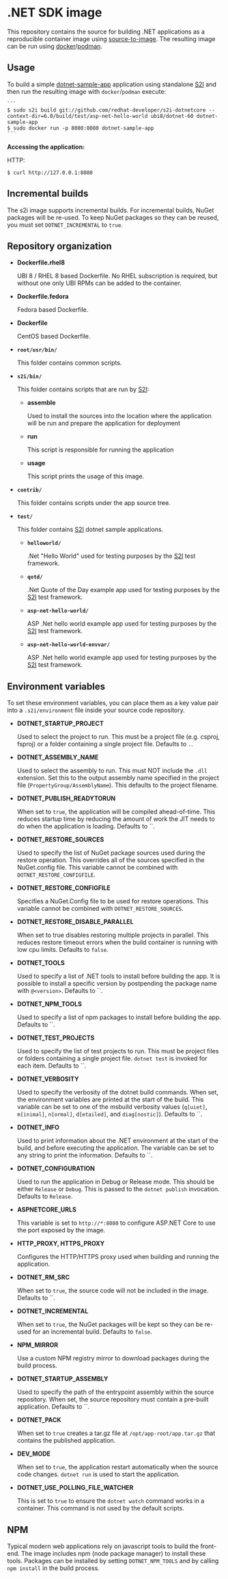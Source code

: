 .NET SDK image
=================

This repository contains the source for building .NET applications
as a reproducible container image using
[source-to-image](https://github.com/openshift/source-to-image).
The resulting image can be run using [docker](http://docker.io)/[podman](https://podman.io/).


Usage
---------------------
To build a simple [dotnet-sample-app](test/asp-net-hello-world) application
using standalone [S2I](https://github.com/openshift/source-to-image) and then run the
resulting image with `docker`/`podman` execute:

    ```
    $ sudo s2i build git://github.com/redhat-developer/s2i-dotnetcore --context-dir=6.0/build/test/asp-net-hello-world ubi8/dotnet-60 dotnet-sample-app
    $ sudo docker run -p 8080:8080 dotnet-sample-app
    ```

**Accessing the application:**

HTTP:

```
$ curl http://127.0.0.1:8080
```

Incremental builds
------------------

The s2i image supports incremental builds. For incremental builds, NuGet packages
will be re-used. To keep NuGet packages so they can be reused, you must set
`DOTNET_INCREMENTAL` to `true`.

Repository organization
------------------------

* **Dockerfile.rhel8**

  UBI 8 / RHEL 8 based Dockerfile. No RHEL subscription is required, but without
  one only UBI RPMs can be added to the container.

* **Dockerfile.fedora**

  Fedora based Dockerfile.

* **Dockerfile**

  CentOS based Dockerfile.

* **`root/usr/bin/`**

  This folder contains common scripts.

* **`s2i/bin/`**

  This folder contains scripts that are run by [S2I](https://github.com/openshift/source-to-image):

  *   **assemble**

      Used to install the sources into the location where the application
      will be run and prepare the application for deployment

  *   **run**

      This script is responsible for running the application

  *   **usage**

      This script prints the usage of this image.

* **`contrib/`**

  This folder contains scripts under the app source tree.

* **`test/`**

  This folder contains [S2I](https://github.com/openshift/source-to-image)
  dotnet sample applications.

  * **`helloworld/`**

    .Net "Hello World" used for testing purposes by the [S2I](https://github.com/openshift/source-to-image) test framework.

  * **`qotd/`**

    .Net Quote of the Day example app used for testing purposes by the [S2I](https://github.com/openshift/source-to-image) test framework.

  * **`asp-net-hello-world/`**

    ASP .Net hello world example app used for testing purposes by the [S2I](https://github.com/openshift/source-to-image) test framework.

  * **`asp-net-hello-world-envvar/`**

    ASP .Net hello world example app used for testing purposes by the [S2I](https://github.com/openshift/source-to-image) test framework.

Environment variables
---------------------

To set these environment variables, you can place them as a key value pair into
a `.s2i/environment` file inside your source code repository.

* **DOTNET_STARTUP_PROJECT**

    Used to select the project to run. This must be a project file (e.g. csproj, fsproj) or a folder containing a single project file. Defaults to `.`.

* **DOTNET_ASSEMBLY_NAME**

    Used to select the assembly to run. This must NOT include the `.dll` extension.
    Set this to the output assembly name specified in the project file (`PropertyGroup/AssemblyName`). This defaults
    to the project filename.

* **DOTNET_PUBLISH_READYTORUN**

    When set to `true`, the application will be compiled ahead-of-time. This reduces startup time by reducing the amount of work
    the JIT needs to do when the application is loading. Defaults to ``.

* **DOTNET_RESTORE_SOURCES**

    Used to specify the list of NuGet package sources used during the restore operation. This overrides 
    all of the sources specified in the NuGet.config file. This variable cannot be combined with `DOTNET_RESTORE_CONFIGFILE`.

* **DOTNET_RESTORE_CONFIGFILE**

    Specifies a NuGet.Config file to be used for restore operations.
    This variable cannot be combined with `DOTNET_RESTORE_SOURCES`.

* **DOTNET_RESTORE_DISABLE_PARALLEL**

    When set to true disables restoring multiple projects in parallel. This reduces restore timeout errors when the build container is running with low cpu limits. 
    Defaults to `false`.

* **DOTNET_TOOLS**

    Used to specify a list of .NET tools to install before building the app. It is possible to install a specific version by postpending
    the package name with `@<version>`. Defaults to ``.

* **DOTNET_NPM_TOOLS**

    Used to specify a list of npm packages to install before building the app.
    Defaults to ``.

* **DOTNET_TEST_PROJECTS**

    Used to specify the list of test projects to run. This must be project files or folders containing a
    single project file. `dotnet test` is invoked for each item. Defaults to ``.

* **DOTNET_VERBOSITY**

    Used to specify the verbosity of the dotnet build commands. When set, the environment variables are printed at the start
    of the build. This variable can be set to one of the msbuild verbosity values (`q[uiet]`, `m[inimal]`, `n[ormal]`,
    `d[etailed]`, and `diag[nostic]`). Defaults to ``.

* **DOTNET_INFO**

    Used to print information about the .NET environment at the start of the build, and before executing the application.
    The variable can be set to any string to print the information. Defaults to ``.

* **DOTNET_CONFIGURATION**

    Used to run the application in Debug or Release mode. This should be either
    `Release` or `Debug`.  This is passed to the `dotnet publish` invocation.
    Defaults to `Release`.

* **ASPNETCORE_URLS**

    This variable is set to `http://*:8080` to configure ASP.NET Core to use the
    port exposed by the image.

* **HTTP_PROXY, HTTPS_PROXY**

    Configures the HTTP/HTTPS proxy used when building and running the application.

* **DOTNET_RM_SRC**

    When set to `true`, the source code will not be included in the image. Defaults to ``.

* **DOTNET_INCREMENTAL**

    When set to `true`, the NuGet packages will be kept so they can be re-used for an incremental build.
    Defaults to `false`.

* **NPM_MIRROR**

    Use a custom NPM registry mirror to download packages during the build process.

* **DOTNET_STARTUP_ASSEMBLY**

    Used to specify the path of the entrypoint assembly within the source repository. When set,
    the source repository must contain a pre-built application. Defaults to ``.

* **DOTNET_PACK**

    When set to `true` creates a tar.gz file at `/opt/app-root/app.tar.gz` that contains the published application.

* **DEV_MODE**

    When set to `true`, the application restart automatically when the source code changes. `dotnet run`
    is used to start the application.

* **DOTNET_USE_POLLING_FILE_WATCHER**

    This is set to `true` to ensure the `dotnet watch` command works in a container. This command is not used by the default scripts.

NPM
---

Typical modern web applications rely on javascript tools to build the front-end.
The image includes npm (node package manager) to install these tools. Packages can be
installed by setting `DOTNET_NPM_TOOLS` and by calling `npm install` in the build process.
